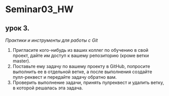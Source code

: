 # Seminar03_HW

## урок 3. 
_*Практики и инструменты для работы с Git*_

1. Пригласите кого-нибудь из ваших коллег по обучению в свой проект, дайте им доступ к вашему репозиторию (кроме ветки master).
2. Поставьте ему задачу по вашему проекту в GitHub, попросите выполнить ее в отдельной ветке, а после выполнения создайте пулл-реквест и передайте задачу обратно вам.
3. Проверить выполнение задачи, принять пулреквест и удалить ветку, в которой решалась эта задача.
